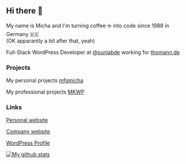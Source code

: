 ## Hi there 👋

My name is Micha and I'm turning coffee ☕️ into code since 1988 in Germany 🇩🇪  
(OK apparantly a bit after that, yeah)

Full-Stack WordPress Developer at [@sunlabde](https://github.com/sunlabde) working for [thomann.de](https://www.thomann.de)

### Projects

My personal projects
[mfgmicha](https://github.com/mfgmicha)

My professional projects
[MKWP](https://github.com/mkwpde)

### Links

[Personal website](https://mfgmicha.de)

[Company website](https://mkwp.de)

[WordPress Profile](https://profiles.wordpress.org/mfgmicha/)


[![My github stats](https://github-readme-stats.vercel.app/api?username=michakrapp&show_icons=true&count_private=true)](https://github.com/anuraghazra/github-readme-stats)


<!--
**michakrapp/michakrapp** is a ✨ _special_ ✨ repository because its `README.md` (this file) appears on your GitHub profile.

Here are some ideas to get you started:

- 🔭 I’m currently working on ...
- 🌱 I’m currently learning ...
- 👯 I’m looking to collaborate on ...
- 🤔 I’m looking for help with ...
- 💬 Ask me about ...
- 📫 How to reach me: ...
- 😄 Pronouns: ...
- ⚡ Fun fact: ...
-->
